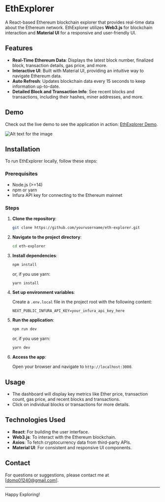 # EthExplorer

A React-based Ethereum blockchain explorer that provides real-time data about the Ethereum network. EthExplorer utilizes **Web3.js** for blockchain interaction and **Material UI** for a responsive and user-friendly UI.

## Features

- **Real-Time Ethereum Data**: Displays the latest block number, finalized block, transaction details, gas price, and more.
- **Interactive UI**: Built with Material UI, providing an intuitive way to navigate Ethereum data.
- **Auto Refresh**: Updates blockchain data every 15 seconds to keep information up-to-date.
- **Detailed Block and Transaction Info**: See recent blocks and transactions, including their hashes, miner addresses, and more.

## Demo

Check out the live demo to see the application in action: [EthExplorer Demo](https://eth-explorer-dqig.vercel.app/).

![Alt text for the image](https://github.com/user-attachments/assets/402199ba-01f2-4465-bfbc-88f121f6196f)

## Installation

To run EthExplorer locally, follow these steps:

### Prerequisites

- Node.js (>=14)
- npm or yarn
- Infura API key for connecting to the Ethereum mainnet

### Steps

1. **Clone the repository**:
   ```bash
   git clone https://github.com/yourusername/eth-explorer.git
   ```
2. **Navigate to the project directory**:

   ```bash
   cd eth-explorer
   ```

3. **Install dependencies**:

   ```bash
   npm install
   ```

   or, if you use yarn:

   ```bash
   yarn install
   ```

4. **Set up environment variables**:

   Create a `.env.local` file in the project root with the following content:

   ```plaintext
   NEXT_PUBLIC_INFURA_API_KEY=your_infura_api_key_here
   ```

5. **Run the application**:

   ```bash
   npm run dev
   ```

   or, if you use yarn:

   ```bash
   yarn dev
   ```

6. **Access the app**:

   Open your browser and navigate to `http://localhost:3000`.

## Usage

- The dashboard will display key metrics like Ether price, transaction count, gas price, and recent blocks and transactions.
- Click on individual blocks or transactions for more details.

## Technologies Used

- **React**: For building the user interface.
- **Web3.js**: To interact with the Ethereum blockchain.
- **Axios**: To fetch cryptocurrency data from third-party APIs.
- **Material UI**: For consistent and responsive UI components.

## Contact

For questions or suggestions, please contact me at [domo01240@gmail.com].

---

Happy Exploring!
